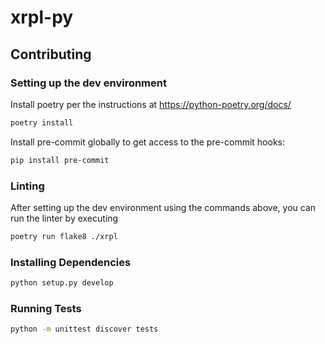 # xrpl-py

## Contributing

### Setting up the dev environment

Install poetry per the instructions at https://python-poetry.org/docs/

```bash
poetry install
```

Install pre-commit globally to get access to the pre-commit hooks:

```bash
pip install pre-commit
```

### Linting

After setting up the dev environment using the commands above, you can run the linter
by executing

```bash
poetry run flake8 ./xrpl
```

### Installing Dependencies

```bash
python setup.py develop
```

### Running Tests

```bash
python -m unittest discover tests
```
